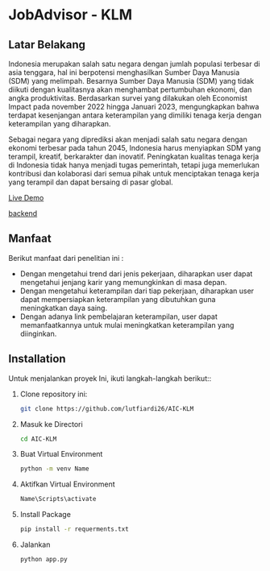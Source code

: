 #  JobAdvisor - KLM

## Latar Belakang

Indonesia merupakan salah satu negara dengan jumlah populasi terbesar di asia tenggara, hal ini berpotensi menghasilkan Sumber Daya Manusia (SDM) yang melimpah. Besarnya Sumber Daya Manusia (SDM) yang tidak diikuti dengan kualitasnya akan menghambat pertumbuhan ekonomi, dan angka produktivitas. Berdasarkan survei yang dilakukan oleh Economist Impact pada november 2022 hingga Januari 2023, mengungkapkan bahwa terdapat kesenjangan antara keterampilan yang dimiliki tenaga kerja dengan keterampilan yang diharapkan.

Sebagai negara yang diprediksi akan menjadi salah satu negara dengan ekonomi terbesar pada tahun 2045, Indonesia harus menyiapkan SDM yang terampil, kreatif, berkarakter dan inovatif. Peningkatan kualitas tenaga kerja di Indonesia tidak hanya menjadi tugas pemerintah, tetapi juga memerlukan kontribusi dan kolaborasi dari semua pihak untuk menciptakan tenaga kerja yang terampil dan dapat bersaing di pasar global.


[Live Demo](https://www.jobadvisor.faqihhakim.com)

[backend](https://aic-klm-2024.df.r.appspot.com/)

## Manfaat
Berikut manfaat dari penelitian ini : 
- Dengan mengetahui trend dari jenis pekerjaan, diharapkan user dapat mengetahui jenjang karir yang memungkinkan di masa depan.
- Dengan mengetahui keterampilan dari tiap pekerjaan, diharapkan user dapat mempersiapkan keterampilan yang dibutuhkan guna meningkatkan daya saing.
- Dengan adanya link pembelajaran keterampilan, user dapat memanfaatkannya untuk mulai meningkatkan keterampilan yang diinginkan.


## Installation

Untuk menjalankan proyek Ini, ikuti langkah-langkah berikut::

1. Clone repository ini:
   ```bash
   git clone https://github.com/lutfiardi26/AIC-KLM
   ```
2. Masuk ke Directori
    ```bash
    cd AIC-KLM
    ```
3. Buat Virtual Environment
    ```bash
    python -m venv Name
    ```
3. Aktifkan Virtual Environment
    ```bash
    Name\Scripts\activate
    ```
   
4. Install Package
    ```bash
    pip install -r requerments.txt
    ```
5. Jalankan
    ```bash
    python app.py
    ```






